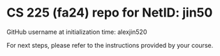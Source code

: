# CS 225 (fa24) repo for NetID: jin50

GitHub username at initialization time: alexjin520

For next steps, please refer to the instructions provided by your course.
